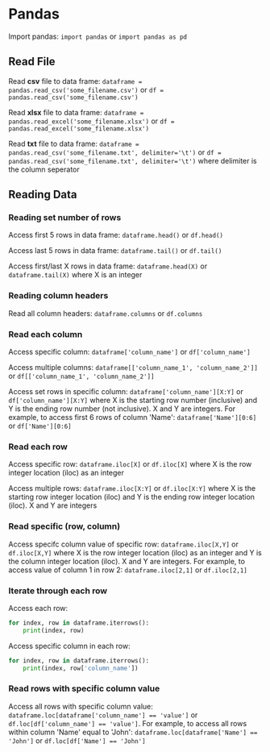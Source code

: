 # Pandas

Import pandas: `import pandas` or `import pandas as pd`



## Read File

Read **csv** file to data frame: `dataframe = pandas.read_csv('some_filename.csv')` or `df = pandas.read_csv('some_filename.csv')`

Read **xlsx** file to data frame: `dataframe = pandas.read_excel('some_filename.xlsx')` or `df = pandas.read_excel('some_filename.xlsx')`

Read **txt** file to data frame: `dataframe = pandas.read_csv('some_filename.txt', delimiter='\t')` or `df = pandas.read_csv('some_filename.txt', delimiter='\t')` where delimiter is the column seperator



## Reading Data

### Reading set number of rows

Access first 5 rows in data frame: `dataframe.head()` or `df.head()`

Access last 5 rows in data frame: `dataframe.tail()` or `df.tail()`

Access first/last X rows in data frame: `dataframe.head(X)` or `dataframe.tail(X)` where X is an integer

### Reading column headers

Read all column headers: `dataframe.columns` or  `df.columns`

### Read each column

Access specific column: `dataframe['column_name']` or  `df['column_name']`

Access multiple columns: `dataframe[['column_name_1', 'column_name_2']]` or  `df[['column_name_1', 'column_name_2']]`

Access set rows in specific column: `dataframe['column_name'][X:Y]` or  `df['column_name'][X:Y]` where X is the starting row number (inclusive) and Y is the ending row number (not inclusive). X and Y are integers. For example, to access first 6 rows of column 'Name': `dataframe['Name'][0:6]` or `df['Name'][0:6]`

### Read each row

Access specific row: `dataframe.iloc[X]` or  `df.iloc[X]` where X is the row integer location (iloc) as an integer

Access multiple rows: `dataframe.iloc[X:Y]` or  `df.iloc[X:Y]` where X is the starting row integer location (iloc) and Y is the ending row integer location (iloc). X and Y are integers

### Read specific (row, column)

Access specifc column value of specific row: `dataframe.iloc[X,Y]` or  `df.iloc[X,Y]` where X is the row integer location (iloc) as an integer and Y is the column integer location (iloc). X and Y are integers. For example, to access value of column 1 in row 2: `dataframe.iloc[2,1]` or `df.iloc[2,1]`

### Iterate through each row

Access each row:

```python
for index, row in dataframe.iterrows():
    print(index, row)
```

Access specific column in each row:

```python
for index, row in dataframe.iterrows():
    print(index, row['column_name'])
```

### Read rows with specific column value

Access all rows with specific column value: `dataframe.loc[dataframe['column_name'] == 'value']` or  `df.loc[df['column_name'] == 'value']`. For example, to access all rows within column 'Name' equal to 'John': `dataframe.loc[dataframe['Name'] == 'John']` or  `df.loc[df['Name'] == 'John']`































